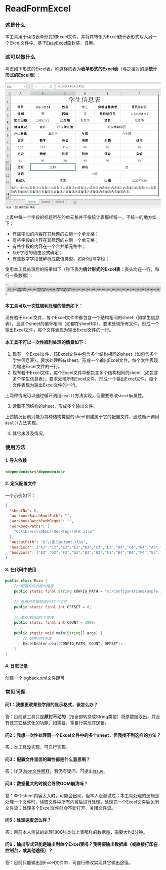 # ReadFormExcel

### 这是什么

本工具用于读取表单形式的Excel文件，并将其转化为Excel统计表形式写入另一个Excel文件中。基于[EasyExcel](https://github.com/alibaba/easyexcel)库封装，自用。

### 这可以做什么

考虑如下形式的Excel表，称这样的表为**表单形式的Excel表**（与之相对的是**统计形式的Excel表**）：

![img.png](img/studentInfo.png)

上表中每一个字段的标题所在的单元格并不像统计表那样统一，不统一的地方如下：

* 有些字段的内容在其标题的右侧一个单元格；
* 有些字段的内容在其标题的右侧一个单元格；
* 有些字段的内容在一个合并单元格中；
* `总分`字段的值由公式确定；
* 有些数字字段被解析成数值类型，如`身份证号`字段；

使用本工具处理后的结果如下（称下表为**统计形式的Excel表**：表头均在一行，每行一条数据）：

![img.png](img/output.png)

#### 本工具可以一次性顺利处理的情景如下：

现有若干Excel文件，每个Excel文件中都包含一个结构相同的sheet（如学生信息表），且这个sheet的编号相同（如都在sheet1中）。要求处理所有文件，形成一个输出Excel文件，每个文件表现为输出Excel文件的一行。

#### 本工具不可以一次性顺利处理的情景如下：

1. 现有一个Excel文件，该Excel文件中包含多个结构相同的sheet（如包含多个学生信息表）。要求处理所有sheet，形成一个输出Excel文件，每个文件表现为输出Excel文件的一行。
2. 现有若干Excel文件，每个Excel文件中都包含多个结构相同的sheet（如包含多个学生信息表）。要求处理所有Excel文件，形成一个输出Excel文件，每个文件表现为输出Excel文件的一行。

上两种情况可以通过循环调用`deal()`方法实现，但需要修改`sheetNo`属性。

3. 读取不同结构的sheet，形成多个输出文件。

上述情况目前只能为每种结构类型的sheet创建属于它的配置文件，通过循环调用`deal()`方法实现。

4. 其它未涉及情况。

### 使用方法

#### 1. 导入依赖

```xml
<dependenies></dependenies>
```

#### 2. 定义配置文件

一个示例如下：

```json
{
  "sheetNo": 0,
  "workbookBatchRootPath": "",
  "workbookBatchPathRegex": "",
  "workbookPaths": [
    "C:\\Users\\DELL\\Desktop\\张三.xlsx"
  ],
  "outputPath": "D:\\张三output.xlsx",
  "headLocs": ["A2","C2","E2","E3","A3","C3","E3","A4","C4","E4","A5","C5","A6","D6","A7","B7","C7","D7","E7","F7","A9","B9","C9","D9","E9","F9","A11","D11","A12","A13","E13"],
  "bodyLocs": ["B2","D2","F2","G3","B3","D3","F3","B4","D4","F4","B5","D5","B6","E6","A8","B8","C8","D8","E8","F8","A10","B10","C10","D10","E10","F10","B11","E11","B12","B13","F13"]
}
```

#### 3. 在代码中使用

```java
public class Main {
    // 配置文件的绝对路径
    public static final String CONFIG_PATH = "c:/ConfigurationExample.json";
    
    // 处理时忽略前OFFSET个文件
    public static final int OFFSET = 0;
    
    // 要处理COUNT个文件
    public static final int COUNT = 2000;

    public static void main(String[] args) {
        // 调用包内方法
        ExcelDealer.deal(CONFIG_PATH, COUNT, OFFSET);
    }
}
```

#### 4. 日志记录
创建一个logback.xml文件即可

### 常见问题

#### 问1：我想更改某些字段的显示格式，该怎么办？
答：目前该工具只是**原封不动的**（指全部转换成String类型）将原数据取出，并没有做其它格式化的功能，如需要，需自行实现其逻辑。

#### 问2：我想一次性处理同一个Excel文件中的多个sheet，但我找不到这样的方法？
答：本工具没实现，可自行实现。

#### 问3：配置文件里面的属性都是什么意思啊？
答：详见[Json文件解释]()，若仍有疑问，可提出[issue]()。

#### 问4：数据量大的时候会导致OOM崩溃吗？
答：单个sheet内容太大时，可能会出现，但本人没测试过；本工具处理的逻辑是处理一个文件时，读取文件中所有内容后进行处理，处理完一个Excel文件后关闭文件流；处理多个Excel文件时会不断打开、关闭文件流。

#### 问5：处理速度怎么样？
答：目前本人测试的处理1800张类似上表那样的数据量，需要大约2分钟。

#### 问6：输出形式只能是输出到单个Excel表吗？我需要输出数据库（或直接打印在控制台，或其他途径）？
答：目前只能输出到Excel文件中，可自行修改实现其它输出途径。
